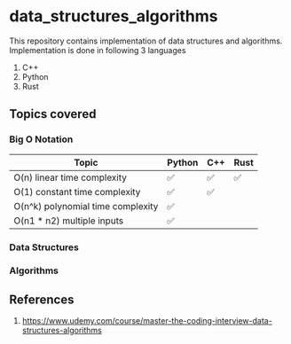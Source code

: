 # data_structures_algorithms
This repository contains implementation of data structures and algorithms. Implementation is done in following 3 languages

1. C++
2. Python
3. Rust

## Topics covered

### Big O Notation

| Topic | Python | C++ | Rust |
| -- | -- | -- | -- |
| O(n) linear time complexity | &#9989; | &#9989; | &#9989; |
| O(1) constant time complexity | &#9989; | &#9989; | |
| O(n^k) polynomial time complexity | &#9989; | | |
| O(n1 * n2) multiple inputs | &#9989; | | |

### Data Structures

### Algorithms

## References

1. https://www.udemy.com/course/master-the-coding-interview-data-structures-algorithms